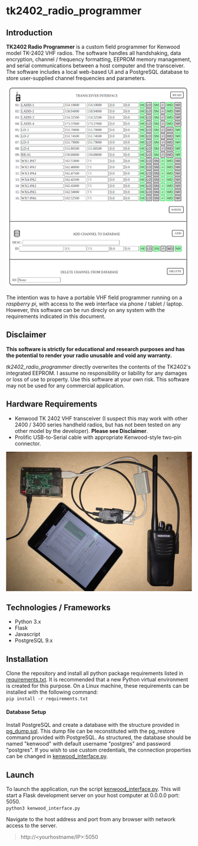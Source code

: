 # tk2402_radio_programmer

## Introduction
**TK2402 Radio Programmer** is a custom field programmer for Kenwood model TK-2402 VHF radios. The software handles all handshaking, data encryption, channel / frequency formatting, EEPROM memory management, and serial communications between a host computer and the transceiver. The software includes a local web-based UI and a PostgreSQL database to store user-supplied channel frequencies and parameters.

![UI screenshot](tk2402_screenshot.png)

The intention was to have a portable VHF field programmer running on a _raspberry pi_, with access to the web interface via phone / tablet / laptop. However, this software can be run direcly on any system with the requirements indicated in this document.

## Disclaimer
**This software is strictly for educational and research purposes and has the potential to render your radio unusable and void any warranty.**  

*tk2402_radio_programmer* directly overwrites the contents of the TK2402's integrated EEPROM.  I assume no responsibility or liability for any damages or loss of use to property. Use this software at your own risk. This software may not be used for any commercial application. 

## Hardware Requirements
- Kenwood TK 2402 VHF transceiver (I suspect this may work with other 2400 / 3400 series handheld radios, but has not been tested on any other model by the developer).  **Please see Disclaimer**.
- Prolific USB-to-Serial cable with appropriate Kenwood-style two-pin connector.

![TK2402 Hardware](tk2402_hardware.jpg)

## Technologies / Frameworks
- Python 3.x
- Flask
- Javascript
- PostgreSQL 9.x

## Installation
Clone the repository and install all python package requirements listed in [requirements.txt](requirements.txt).  It is recommended that a new Python virtual environment is created for this purpose. On a Linux machine, these requirements can be installed with the following command:  
`pip install -r requirements.txt`
#### Database Setup
Install PostgreSQL and create a database with the structure provided in [pg_dump.sql](pg_dump.sql).  This dump file can be reconstituted with the pg_restore command provided with PostgreSQL.
As structured, the database should be named "kenwood" with default username "postgres" and password "postgres".  If you wish to use custom credentials, the connection properties can be changed in [kenwood_interface.py](kenwood_interface.py#L14).

## Launch
To launch the application, run the script [kenwood_interface.py](kenwood_interface.py). This will start a Flask development server on your host computer at 0.0.0.0 port: 5050.  
`python3 kenwood_interface.py`  

Navigate to the host address and port from any browser with network access to the server.
> http://<yourhostname/IP>:5050
